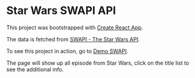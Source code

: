 # Star Wars SWAPI API

This project was bootstrapped with [Create React App](https://github.com/facebook/create-react-app).

The data is fetched from [SWAPI - The Star Wars API](https://swapi.dev/).

To see this project in action, go to [Demo SWAPI](https://swapi-project.firebaseapp.com/).

The page will show up all episode from Star Wars, click on the title list to see the additional info.
